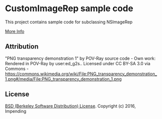 # CustomImageRep sample code

This project contains sample code for subclassing NSImageRep

[More Info](http://impending.nl/blog/custom-image-formats-in-your-appkit-application.html)

## Attribution ##
"PNG transparency demonstration 1" by POV-Ray source code - Own work: Rendered in POV-Ray by user:ed\_g2s.. Licensed under CC BY-SA 3.0 via Commons - https://commons.wikimedia.org/wiki/File:PNG_transparency_demonstration_1.png#/media/File:PNG_transparency_demonstration_1.png

## License ##
[BSD (Berkeley Software Distribution) License](http://www.opensource.org/licenses/bsd-license.php).
Copyright (c) 2016, Impending
